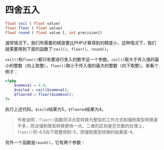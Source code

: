 # 四舍五入

```php
float ceil ( float value)
float floor ( float value)
float round ( float value [, int precision])
```

通常情况下，我们所需要的精度要比PHP计算得到的精度小，这种情况下，我们就需要用到下面的函数了:`ceil()`、`floor()`、`round()`。

`ceil()`和`floor()`都只有要进行舍入的数字这一个参数。`ceil()`取大于传入值的最小的整数（向上取整），`floor()`取小于传入值的最大的整数（向下取整）。来看个例子：

```php
<?php
    $someval = 4.9;
    $ceiled = ceil($someval);
    $floored = floor($someval);
?>
```

执行上述代码，`$ceild`结果为5，`$floored`结果为4。

> 作者说明：`floor()`函数将浮点型转换为整型的工作方式和强制类型转换差不多，而且强制类型转换更快一点。二者的区别是在负数的处理上，`floor()`将-4.5向下取整得到-5，而强制类型转换的结果是-4、

另外一个函数是`round()`，它有两个参数：
